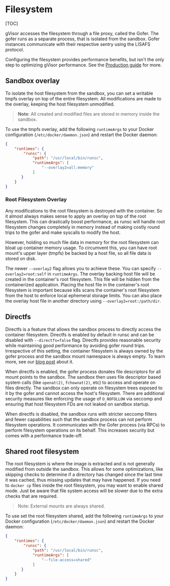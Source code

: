 # Filesystem

[TOC]

gVisor accesses the filesystem through a file proxy, called the Gofer. The gofer
runs as a separate process, that is isolated from the sandbox. Gofer instances
communicate with their respective sentry using the LISAFS protocol.

Configuring the filesystem provides performance benefits, but isn't the only
step to optimizing gVisor performance. See the [Production guide] for more.

## Sandbox overlay

To isolate the host filesystem from the sandbox, you can set a writable tmpfs
overlay on top of the entire filesystem. All modifications are made to the
overlay, keeping the host filesystem unmodified.

> **Note**: All created and modified files are stored in memory inside the
> sandbox.

To use the tmpfs overlay, add the following `runtimeArgs` to your Docker
configuration (`/etc/docker/daemon.json`) and restart the Docker daemon:

```json
{
    "runtimes": {
        "runsc": {
            "path": "/usr/local/bin/runsc",
            "runtimeArgs": [
                "--overlay2=all:memory"
            ]
       }
    }
}
```

### Root Filesystem Overlay

Any modifications to the root filesystem is destroyed with the container. So it
almost always makes sense to apply an overlay on top of the root filesystem.
This can drastically boost performance, as runsc will handle root filesystem
changes completely in memory instead of making costly round trips to the gofer
and make syscalls to modify the host.

However, holding so much file data in memory for the root filesystem can bloat
up container memory usage. To circumvent this, you can have root mount's upper
layer (tmpfs) be backed by a host file, so all file data is stored on disk.

The newer `--overlay2` flag allows you to achieve these. You can specify
`--overlay2=root:self` in `runtimeArgs`. The overlay backing host file will be
created in the container's root filesystem. This file will be hidden from the
containerized application. Placing the host file in the container's root
filesystem is important because k8s scans the container's root filesystem from
the host to enforce local ephemeral storage limits. You can also place the
overlay host file in another directory using `--overlay2=root:/path/dir`.

## Directfs

Directfs is a feature that allows the sandbox process to directly access the
container filesystem. Directfs is enabled by default in runsc and can be
disabled with `--directfs=false` flag. Directfs provides reasonable security
while maintaining good performance by avoiding gofer round trips. Irrespective
of this setting, the container filesystem is always owned by the gofer process
and the sandbox mount namespace is always empty. To learn more, see our
[blog post](https://gvisor.dev/blog/2023/06/27/directfs/) about it.

When directfs is enabled, the gofer process donates file descriptors for all
mount points to the sandbox. The sandbox then uses file descriptor based system
calls (like `openat(2)`, `fchownat(2)`, etc) to access and operate on files
directly. The sandbox can only operate on filesystem trees exposed to it by the
gofer and cannot access the host's filesystem. There are additional security
measures like enforcing the usage of `O_NOFOLLOW` via seccomp and ensuring that
host filesystem FDs are not leaked on sandbox startup.

When directfs is disabled, the sandbox runs with stricter seccomp filters and
fewer capabilities such that the sandbox process can not perform filesystem
operations. It communicates with the Gofer process (via RPCs) to perform
filesystem operations on its behalf. This increases security but comes with a
performance trade-off.

## Shared root filesystem

The root filesystem is where the image is extracted and is not generally
modified from outside the sandbox. This allows for some optimizations, like
skipping checks to determine if a directory has changed since the last time it
was cached, thus missing updates that may have happened. If you need to `docker
cp` files inside the root filesystem, you may want to enable shared mode. Just
be aware that file system access will be slower due to the extra checks that are
required.

> Note: External mounts are always shared.

To use set the root filesystem shared, add the following `runtimeArgs` to your
Docker configuration (`/etc/docker/daemon.json`) and restart the Docker daemon:

```json
{
    "runtimes": {
        "runsc": {
            "path": "/usr/local/bin/runsc",
            "runtimeArgs": [
                "--file-access=shared"
            ]
       }
    }
}
```

[Production guide]: ../production/
